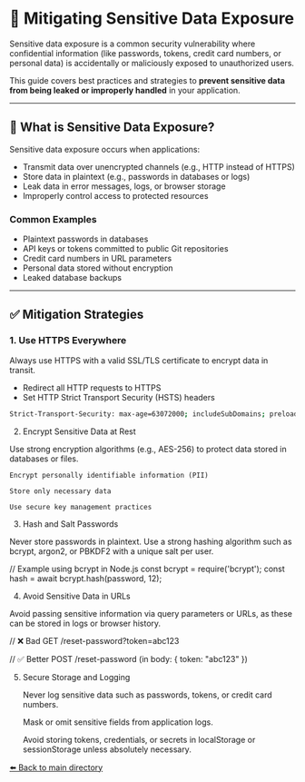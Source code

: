 # 🔐 Mitigating Sensitive Data Exposure

Sensitive data exposure is a common security vulnerability where confidential information (like passwords, tokens, credit card numbers, or personal data) is accidentally or maliciously exposed to unauthorized users.

This guide covers best practices and strategies to **prevent sensitive data from being leaked or improperly handled** in your application.

---

## 🚨 What is Sensitive Data Exposure?

Sensitive data exposure occurs when applications:

- Transmit data over unencrypted channels (e.g., HTTP instead of HTTPS)
- Store data in plaintext (e.g., passwords in databases or logs)
- Leak data in error messages, logs, or browser storage
- Improperly control access to protected resources

### Common Examples

- Plaintext passwords in databases
- API keys or tokens committed to public Git repositories
- Credit card numbers in URL parameters
- Personal data stored without encryption
- Leaked database backups

---

## ✅ Mitigation Strategies

### 1. **Use HTTPS Everywhere**

Always use HTTPS with a valid SSL/TLS certificate to encrypt data in transit.

- Redirect all HTTP requests to HTTPS
- Set HTTP Strict Transport Security (HSTS) headers

```bash
Strict-Transport-Security: max-age=63072000; includeSubDomains; preload
```
2. Encrypt Sensitive Data at Rest

Use strong encryption algorithms (e.g., AES-256) to protect data stored in databases or files.

    Encrypt personally identifiable information (PII)

    Store only necessary data

    Use secure key management practices

3. Hash and Salt Passwords

Never store passwords in plaintext. Use a strong hashing algorithm such as bcrypt, argon2, or PBKDF2 with a unique salt per user.

// Example using bcrypt in Node.js
const bcrypt = require('bcrypt');
const hash = await bcrypt.hash(password, 12);

4. Avoid Sensitive Data in URLs

Avoid passing sensitive information via query parameters or URLs, as these can be stored in logs or browser history.

// ❌ Bad
GET /reset-password?token=abc123

// ✅ Better
POST /reset-password (in body: { token: "abc123" })

5. Secure Storage and Logging

    Never log sensitive data such as passwords, tokens, or credit card numbers.

    Mask or omit sensitive fields from application logs.

    Avoid storing tokens, credentials, or secrets in localStorage or sessionStorage unless absolutely necessary.

[⬅️ Back to main directory](./README.md)